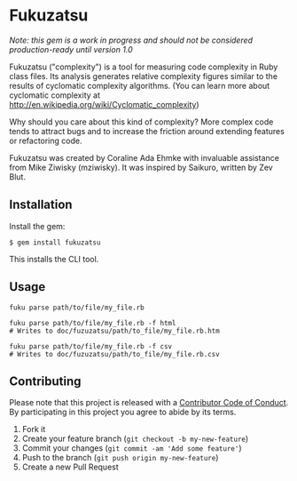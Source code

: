# Fukuzatsu

*Note: this gem is a work in progress and should not be considered production-ready until version 1.0*

Fukuzatsu ("complexity") is a tool for measuring code complexity in Ruby class files. Its analysis generates relative complexity figures similar to the results of cyclomatic complexity algorithms. (You can learn more about cyclomatic complexity at http://en.wikipedia.org/wiki/Cyclomatic_complexity)

Why should you care about this kind of complexity? More complex code tends to attract bugs and to increase the friction around extending features or refactoring code.

Fukuzatsu was created by Coraline Ada Ehmke with invaluable assistance from Mike Ziwisky (mziwisky). It was inspired by Saikuro, written by Zev Blut.

## Installation

Install the gem:

    $ gem install fukuzatsu

This installs the CLI tool.

## Usage

    fuku parse path/to/file/my_file.rb

    fuku parse path/to/file/my_file.rb -f html
    # Writes to doc/fuzuzatsu/path/to_file/my_file.rb.htm

    fuku parse path/to/file/my_file.rb -f csv
    # Writes to doc/fuzuzatsu/path/to_file/my_file.rb.csv

## Contributing

Please note that this project is released with a [Contributor Code of Conduct](https://gitlab.com/coraline/fukuzatsu/blob/master/CODE_OF_CONDUCT.md). By participating in this project you agree to abide by its terms.

1. Fork it
2. Create your feature branch (`git checkout -b my-new-feature`)
3. Commit your changes (`git commit -am 'Add some feature'`)
4. Push to the branch (`git push origin my-new-feature`)
5. Create a new Pull Request
